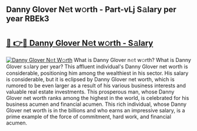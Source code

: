 ## Danny Glover N𝚎t w𝚘rth - Part-vLj S𝚊lary per year RBEk3

# <h2><a href="http://gc1hvue.nevu.top/?p=Danny+Glover">🔗 👉🔴 Danny Glover N𝚎t w𝚘rth - S𝚊lary</a></h2>

[![Danny Glover N𝚎t W𝚘rth](https://i.imgur.com/Oavwk0R.jpeg)](http://gc1hvue.nevu.top/?p=Danny+Glover)
What is Danny Glover n𝚎t w𝚘rth? What is Danny Glover s𝚊lary per year?
This affluent individual's Danny Glover net worth is considerable, positioning him among the wealthiest in his sector. His salary is considerable, but it is eclipsed by Danny Glover net worth, which is rumored to be even larger as a result of his various business interests and valuable real estate investments. This prosperous man, whose Danny Glover net worth ranks among the highest in the world, is celebrated for his business acumen and financial acumen. This rich individual, whose Danny Glover net worth is in the billions and who earns an impressive salary, is a prime example of the force of commitment, hard work, and financial acumen.
